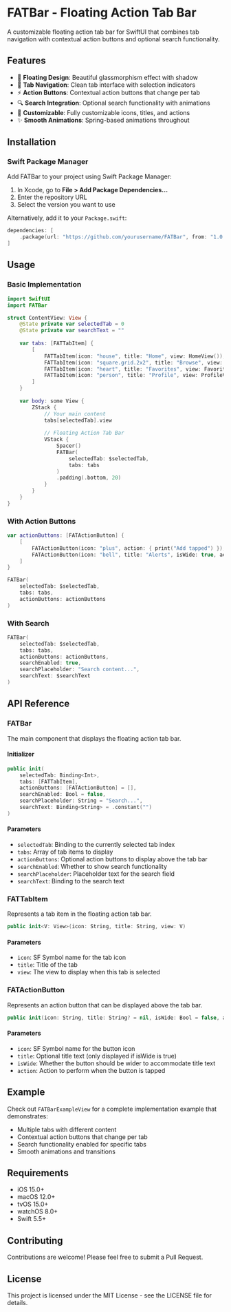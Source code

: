 # FATBar - Floating Action Tab Bar

A customizable floating action tab bar for SwiftUI that combines tab navigation with contextual action buttons and optional search functionality.

## Features

- 🚀 **Floating Design**: Beautiful glassmorphism effect with shadow
- 📱 **Tab Navigation**: Clean tab interface with selection indicators
- ⚡ **Action Buttons**: Contextual action buttons that change per tab
- 🔍 **Search Integration**: Optional search functionality with animations
- 🎨 **Customizable**: Fully customizable icons, titles, and actions
- ✨ **Smooth Animations**: Spring-based animations throughout

## Installation

### Swift Package Manager

Add FATBar to your project using Swift Package Manager:

1. In Xcode, go to **File > Add Package Dependencies...**
2. Enter the repository URL
3. Select the version you want to use

Alternatively, add it to your `Package.swift`:

```swift
dependencies: [
    .package(url: "https://github.com/yourusername/FATBar", from: "1.0.0")
]
```

## Usage

### Basic Implementation

```swift
import SwiftUI
import FATBar

struct ContentView: View {
    @State private var selectedTab = 0
    @State private var searchText = ""
    
    var tabs: [FATTabItem] {
        [
            FATTabItem(icon: "house", title: "Home", view: HomeView()),
            FATTabItem(icon: "square.grid.2x2", title: "Browse", view: BrowseView()),
            FATTabItem(icon: "heart", title: "Favorites", view: FavoritesView()),
            FATTabItem(icon: "person", title: "Profile", view: ProfileView())
        ]
    }
    
    var body: some View {
        ZStack {
            // Your main content
            tabs[selectedTab].view
            
            // Floating Action Tab Bar
            VStack {
                Spacer()
                FATBar(
                    selectedTab: $selectedTab,
                    tabs: tabs
                )
                .padding(.bottom, 20)
            }
        }
    }
}
```

### With Action Buttons

```swift
var actionButtons: [FATActionButton] {
    [
        FATActionButton(icon: "plus", action: { print("Add tapped") }),
        FATActionButton(icon: "bell", title: "Alerts", isWide: true, action: { print("Alerts tapped") })
    ]
}

FATBar(
    selectedTab: $selectedTab,
    tabs: tabs,
    actionButtons: actionButtons
)
```

### With Search

```swift
FATBar(
    selectedTab: $selectedTab,
    tabs: tabs,
    actionButtons: actionButtons,
    searchEnabled: true,
    searchPlaceholder: "Search content...",
    searchText: $searchText
)
```

## API Reference

### FATBar

The main component that displays the floating action tab bar.

#### Initializer

```swift
public init(
    selectedTab: Binding<Int>,
    tabs: [FATTabItem],
    actionButtons: [FATActionButton] = [],
    searchEnabled: Bool = false,
    searchPlaceholder: String = "Search...",
    searchText: Binding<String> = .constant("")
)
```

#### Parameters

- `selectedTab`: Binding to the currently selected tab index
- `tabs`: Array of tab items to display
- `actionButtons`: Optional action buttons to display above the tab bar
- `searchEnabled`: Whether to show search functionality
- `searchPlaceholder`: Placeholder text for the search field
- `searchText`: Binding to the search text

### FATTabItem

Represents a tab item in the floating action tab bar.

```swift
public init<V: View>(icon: String, title: String, view: V)
```

#### Parameters

- `icon`: SF Symbol name for the tab icon
- `title`: Title of the tab
- `view`: The view to display when this tab is selected

### FATActionButton

Represents an action button that can be displayed above the tab bar.

```swift
public init(icon: String, title: String? = nil, isWide: Bool = false, action: @escaping () -> Void)
```

#### Parameters

- `icon`: SF Symbol name for the button icon
- `title`: Optional title text (only displayed if isWide is true)
- `isWide`: Whether the button should be wider to accommodate title text
- `action`: Action to perform when the button is tapped

## Example

Check out `FATBarExampleView` for a complete implementation example that demonstrates:

- Multiple tabs with different content
- Contextual action buttons that change per tab
- Search functionality enabled for specific tabs
- Smooth animations and transitions

## Requirements

- iOS 15.0+
- macOS 12.0+
- tvOS 15.0+
- watchOS 8.0+
- Swift 5.5+

## Contributing

Contributions are welcome! Please feel free to submit a Pull Request.

## License

This project is licensed under the MIT License - see the LICENSE file for details.
